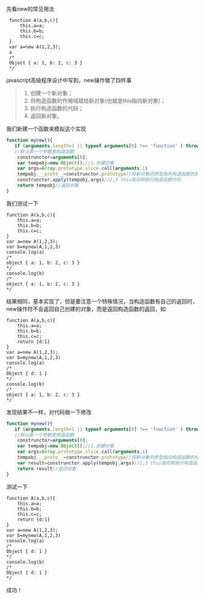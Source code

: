 先看new的常见用法
```
 function A(a,b,c){
     this.a=a;
     this.b=b;
     this.c=c;
 }
 var a=new A(1,2,3);
 a
 /*
 Object { a: 1, b: 2, c: 3 }
 */
```
javascript高级程序设计中写到，new操作做了四件事
> 1. 创建一个新对象；
> 2. 将构造函数的作用域赋给新对象(也就是this指向新对象)；
> 3. 执行构造函数的代码；
> 4. 返回新对象。

我们新建一个函数来模拟这个实现
```javascript
function mynew(){
   if (arguments.length<1 || typeof arguments[0] !== 'function' ) throw new Error('第一个参数请输入构造函数');
   //默认第一个参数是构造函数
    construnctor=arguments[0];
    var tempobj=new Object();//1.创建对象
    var args=Array.prototype.slice.call(arguments,1)
    tempobj.__proto__=construnctor.prototype//将新对象的原型指向构造函数的原型
    construnctor.apply(tempobj,args)//2,3 this指向和执行构造函数代码
    return tempobj//返回对象
}
```
我们测试一下
```
function A(a,b,c){
    this.a=a;
    this.b=b;
    this.c=c;
}
var a=new A(1,2,3);
var b=mynew(A,1,2,3)
console.log(a)
/*
object { a: 1, b: 2, c: 3 }
*/
console.log(b)
/*
object { a: 1, b: 2, c: 3 }
*/
```
结果相同，基本实现了，但是要注意一个特殊情况，当构造函数有自己的返回时，new操作符不会返回自己创建的对象，而是返回构造函数的返回，如
```
function A(a,b,c){
    this.a=a;
    this.b=b;
    this.c=c;
    return {d:1}
}
var a=new A(1,2,3);
var b=mynew(A,1,2,3)
console.log(a)
/*
Object { d: 1 }
*/
console.log(b)
/*
object { a: 1, b: 2, c: 3 }
*/
```
发现结果不一样，对代码做一下修改
```javascript
function mynew(){
   if (arguments.length<1 || typeof arguments[0] !== 'function' ) throw new Error('第一个参数请输入构造函数');
   //默认第一个参数是构造函数
    construnctor=arguments[0];
    var tempobj=new Object();//1.创建对象
    var args=Array.prototype.slice.call(arguments,1)
    tempobj.__proto__=construnctor.prototype//将新对象的原型指向构造函数的原型
    var result=construnctor.apply(tempobj,args)//2,3 this指向和执行构造函数代码
    return result//返回对象
}
```
测试一下
```
function A(a,b,c){
    this.a=a;
    this.b=b;
    this.c=c;
    return {d:1}
}
var a=new A(1,2,3);
var b=mynew(A,1,2,3)
console.log(a)
/*
Object { d: 1 }
*/
console.log(b)
/*
Object { d: 1 }
*/
```
成功！